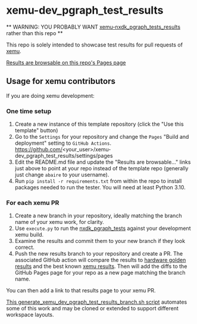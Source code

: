 xemu-dev_pgraph_test_results
===

** WARNING: YOU PROBABLY WANT [xemu-nxdk_pgraph_tests_results](https://github.com/abaire/xemu-nxdk_pgraph_tests_results) rather than this repo **

This repo is solely intended to showcase test results for pull requests of [xemu](http://xemu.app).

[Results are browsable on this repo's Pages page](https://abaire.github.io/xemu-dev_pgraph_test_results)

## Usage for xemu contributors

If you are doing xemu development:

### One time setup
1. Create a new instance of this template repository (click the "Use this template" button)
2. Go to the `Settings` for your repository and change the `Pages` "Build and deployment" setting to `GitHub Actions`. https://github.com/<your_user>/xemu-dev_pgraph_test_results/settings/pages
3. Edit the README.md file and update the "Results are browsable..." links just above to point at your repo instead of the template repo (generally just change `abaire` to your username).
4. Run `pip install -r requirements.txt` from within the repo to install packages needed to run the tester. You will need at least Python 3.10.

### For each xemu PR
1. Create a new branch in your repository, ideally matching the branch name of your xemu work, for clarity.
2. Use `execute.py` to run the [nxdk_pgraph_tests](https://github.com/abaire/nxdk_pgraph_tests) against your development xemu build.
3. Examine the results and commit them to your new branch if they look correct.
4. Push the new results branch to your repository and create a PR. The associated GitHub action will compare the results to [hardware golden results](https://github.com/abaire/nxdk_pgraph_tests_golden_results) and the best known [xemu results](https://github.com/abaire/xemu-nxdk_pgraph_tests_results). Then will add the diffs to the GitHub Pages page for your repo as a new page matching the branch name.

You can then add a link to that results page to your xemu PR.

[This generate_xemu_dev_pgraph_test_results_branch.sh script](https://github.com/abaire/xemu-util-scripts/blob/5c676ac2f1cfd7cb9420cb815919f8875fda067c/generate_xemu_dev_pgraph_test_results_branch.sh) automates some of this work and may be cloned or extended to support different workspace layouts.

